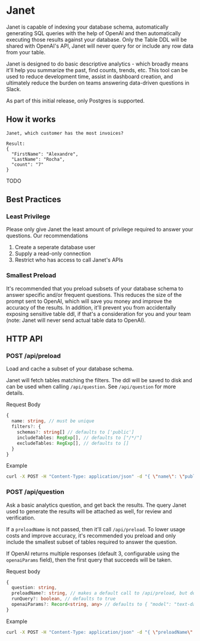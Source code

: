 # Janet

Janet is capable of indexing your database schema, automatically generating SQL queries with the help of OpenAI and then automatically executing those results against your database.
Only the Table DDL will be shared with OpenAI's API, Janet will never query for or include any row data from your table.

Janet is designed to do basic descriptive analytics - which broadly means it'll help you summarize the past, find counts, trends, etc. This tool can be used to reduce development time, assist in
dashboard creation, and ultimately reduce the burden on teams answering data-driven questions in Slack. 

As part of this initial release, only Postgres is supported.

## How it works

```
Janet, which customer has the most invoices?

Result:
{
  "FirstName": "Alexandre",
  "LastName": "Rocha",
  "count": "7"
}

```

TODO

## Best Practices

### Least Privilege

Please only give Janet the least amount of privilege required to answer your questions. Our recommendations

1. Create a seperate database user
2. Supply a read-only connection
3. Restrict who has access to call Janet's APIs

### Smallest Preload

It's recommended that you preload subsets of your database schema to answer specific and/or frequent questions. This reduces the size of the prompt sent to OpenAI, which will save you money
and improve the accuracy of the results. In addition, it'll prevent you from accidentally exposing sensitive table ddl, if that's a consideration for you and your team (note: Janet will never
send actual table data to OpenAI).

## HTTP API 

### POST /api/preload 

Load and cache a subset of your database schema. 

Janet will fetch tables matching the filters. The ddl will be saved to disk and can be used when calling `/api/question`. See `/api/question` for more details.

Request Body

```typescript
{
  name: string, // must be unique 
  filters?: {
    schemas?: string[] // defaults to ['public']
    includeTables: RegExp[], // defaults to ["/*/"]
    excludeTables: RegExp[], // defaults to [] 
  }
}
```

Example
```sh
curl -X POST -H "Content-Type: application/json" -d "{ \"name\": \"public\" }" http://localhost:3000/api/preload
```

### POST /api/question

Ask a basic analytics question, and get back the results. The query Janet used to generate the results will be attached as well, for review and verification.

If a `preloadName` is not passed, then it'll call `/api/preload`. To lower usage costs and improve accuracy, it's recommended you preload and only include the smallest subset of tables required to answer the question.

If OpenAI returns multiple responses (default 3, configurable using the `openaiParams` field), then the first query that succeeds will be taken.

Request body

```typescript
{
  question: string,
  preloadName?: string, // makes a default call to /api/preload, but doesn't persist the result.
  runQuery?: boolean, // defaults to true 
  openaiParams?: Record<string, any> // defaults to { "model": "text-davinci-003", "temperature": 0.2, "n": 3, "max_tokens": 32 } 
}
```

Example

```sh
curl -X POST -H "Content-Type: application/json" -d "{ \"preloadName\": \"public-schemas\", \"question\": \"How many employees were hired in 2003?\" }" http://localhost:3000/api/question
```
